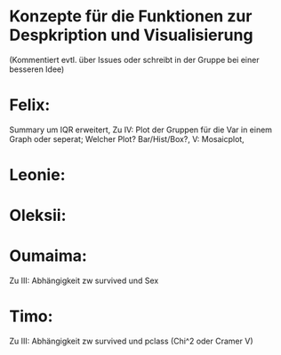 # Konzepte für die Funktionen zur Despkription und Visualisierung

(Kommentiert evtl. über Issues oder schreibt in der Gruppe bei einer besseren Idee)

# Felix:

Summary um IQR erweitert, Zu IV: Plot der Gruppen für die Var in einem Graph oder seperat; Welcher Plot? Bar/Hist/Box?, V: Mosaicplot,

# Leonie:

# Oleksii:

# Oumaima:
Zu III: Abhängigkeit zw survived und Sex 

# Timo:

Zu III: Abhängigkeit zw survived und pclass (Chi^2 oder Cramer V)
